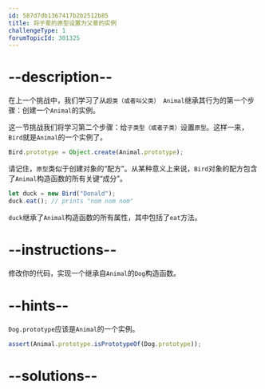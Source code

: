 ```yaml
---
id: 587d7db1367417b2b2512b85
title: 将子辈的原型设置为父辈的实例
challengeType: 1
forumTopicId: 301325
---
```


# --description--

在上一个挑战中，我们学习了从`超类（或者叫父类） Animal`继承其行为的第一个步骤：创建一个`Animal`的实例。

这一节挑战我们将学习第二个步骤：给`子类型（或者子类）`设置`原型`。这样一来，`Bird`就是`Animal`的一个实例了。

```js
Bird.prototype = Object.create(Animal.prototype);
```

请记住，`原型`类似于创建对象的“配方”。从某种意义上来说，`Bird`对象的配方包含了`Animal`构造函数的所有关键“成分”。

```js
let duck = new Bird("Donald");
duck.eat(); // prints "nom nom nom"
```

`duck`继承了`Animal`构造函数的所有属性，其中包括了`eat`方法。

# --instructions--

修改你的代码，实现一个继承自`Animal`的`Dog`构造函数。

# --hints--

`Dog.prototype`应该是`Animal`的一个实例。

```js
assert(Animal.prototype.isPrototypeOf(Dog.prototype));
```

# --solutions--

